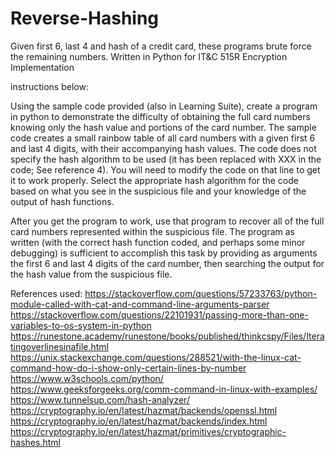 # Reverse-Hashing
Given first 6, last 4 and hash of a credit card, these programs brute force the remaining numbers. Written in Python for IT&amp;C 515R Encryption Implementation

instructions below:

 

Using the sample code provided (also in Learning Suite), create a program in python to demonstrate the difficulty of obtaining the full card numbers knowing only the hash value and portions of the card number. The sample code creates a small rainbow table of all card numbers with a given first 6 and last 4 digits, with their accompanying hash values. The code does not specify the hash algorithm to be used (it has been replaced with XXX in the code; See reference 4). You will need to modify the code on that line to get it to work properly. Select the appropriate hash algorithm for the code based on what you see in the suspicious file and your knowledge of the output of hash functions. 

 

After you get the program to work, use that program to recover all of the full card numbers represented within the suspicious file. The program as written (with the correct hash function coded, and perhaps some minor debugging) is sufficient to accomplish this task by providing as arguments the first 6 and last 4 digits of the card number, then searching the output for the hash value from the suspicious file.


References used:
https://stackoverflow.com/questions/57233763/python-module-called-with-cat-and-command-line-arguments-parser
https://stackoverflow.com/questions/22101931/passing-more-than-one-variables-to-os-system-in-python
https://runestone.academy/runestone/books/published/thinkcspy/Files/Iteratingoverlinesinafile.html
https://unix.stackexchange.com/questions/288521/with-the-linux-cat-command-how-do-i-show-only-certain-lines-by-number
https://www.w3schools.com/python/
https://www.geeksforgeeks.org/comm-command-in-linux-with-examples/
https://www.tunnelsup.com/hash-analyzer/
https://cryptography.io/en/latest/hazmat/backends/openssl.html
https://cryptography.io/en/latest/hazmat/backends/index.html
https://cryptography.io/en/latest/hazmat/primitives/cryptographic-hashes.html
